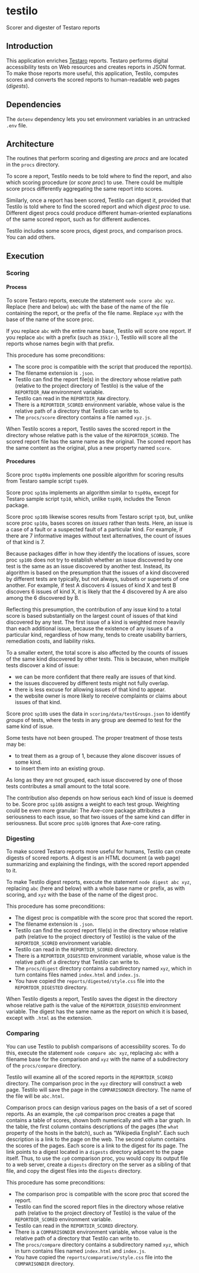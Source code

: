 # testilo
Scorer and digester of Testaro reports

## Introduction

This application enriches [Testaro](https://www.npmjs.com/package/testaro) reports. Testaro performs digital accessibility tests on Web resources and creates reports in JSON format. To make those reports more useful, this application, Testilo, computes scores and converts the scored reports to human-readable web pages (_digests_).

## Dependencies

The `dotenv` dependency lets you set environment variables in an untracked `.env` file.

## Architecture

The routines that perform scoring and digesting are _procs_ and are located in the `procs` directory.

To score a report, Testilo needs to be told where to find the report, and also which scoring procedure (or _score proc_) to use. There could be multiple score procs differently aggregating the same report into scores.

Similarly, once a report has been scored, Testilo can digest it, provided that Testilo is told where to find the scored report and which _digest proc_ to use. Different digest procs could produce different human-oriented explanations of the same scored report, such as for different audiences.

Testilo includes some score procs, digest procs, and comparison procs. You can add others.

## Execution

### Scoring

#### Process

To score Testaro reports, execute the statement `node score abc xyz`. Replace (here and below) `abc` with the base of the name of the file containing the report, or the prefix of the file name. Replace `xyz` with the base of the name of the score proc.

If you replace `abc` with the entire name base, Testilo will score one report. If you replace `abc` with a prefix (such as `35k1r-`), Testilo will score all the reports whose names begin with that prefix.

This procedure has some preconditions:
- The score proc is compatible with the script that produced the report(s).
- The filename extension is `.json`.
- Testilo can find the report file(s) in the directory whose relative path (relative to the project directory of Testilo) is the value of the `REPORTDIR_RAW` environment variable.
- Testilo can read in the `REPORTDIR_RAW` directory.
- There is a `REPORTDIR_SCORED` environment variable, whose value is the relative path of a directory that Testilo can write to.
- The `procs/score` directory contains a file named `xyz.js`.

When Testilo scores a report, Testilo saves the scored report in the directory whose relative path is the value of the `REPORTDIR_SCORED`. The scored report file has the same name as the original. The scored report has the same content as the original, plus a new property named `score`.

#### Procedures

Score proc `tsp09a` implements one possible algorithm for scoring results from Testaro sample script `tsp09`.

Score proc `sp10a` implements an algorithm similar to `tsp09a`, except for Testaro sample script `tp10`, which, unlike `tsp09`, includes the Tenon package.

Score proc `sp10b` likewise scores results from Testaro script `tp10`, but, unlike score proc `sp10a`, bases scores on _issues_ rather than tests. Here, an issue is a case of a fault or a suspected fault of a particular kind. For example, if there are 7 informative images without text alternatives, the count of issues of that kind is 7.

Because packages differ in how they identify the locations of issues, score proc `sp10b` does not try to establish whether an issue discovered by one test is the same as an issue discovered by another test. Instead, its algorithm is based on the presumption that the issues of a kind discovered by different tests are typically, but not always, subsets or supersets of one another. For example, if test A discovers 4 issues of kind X and test B discovers 6 issues of kind X, it is likely that the 4 discovered by A are also among the 6 discovered by B.

Reflecting this presumption, the contribution of any issue kind to a total score is based substantially on the largest count of issues of that kind discovered by any test. The first issue of a kind is weighted more heavily than each additional issue, because the existence of any issues of a particular kind, regardless of how many, tends to create usability barriers, remediation costs, and liability risks.

To a smaller extent, the total score is also affected by the counts of issues of the same kind discovered by other tests. This is because, when multiple tests discover a kind of issue:
- we can be more confident that there really are issues of that kind.
- the issues discovered by different tests might not fully overlap.
- there is less excuse for allowing issues of that kind to appear.
- the website owner is more likely to receive complaints or claims about issues of that kind.

Score proc `sp10b` uses the data in `scoring/data/testGroups.json` to identify _groups_ of tests, where the tests in any group are deemed to test for the same kind of issue.

Some tests have not been grouped. The proper treatment of those tests may be:
- to treat them as a group of 1, because they alone discover issues of some kind.
- to insert them into an existing group.

As long as they are not grouped, each issue discovered by one of those tests contributes a small amount to the total score.

The contribution also depends on how serious each kind of issue is deemed to be. Score proc `sp10b` assigns a weight to each test group. Weighting could be even more granular: The Axe-core package attributes a seriousness to each issue, so that two issues of the same kind can differ in seriousness. But score proc `sp10b` ignores that Axe-core rating.

### Digesting

To make scored Testaro reports more useful for humans, Testilo can create digests of scored reports. A digest is an HTML document (a web page) summarizing and explaining the findings, with the scored report appended to it.

To make Testilo digest reports, execute the statement `node digest abc xyz`, replacing `abc` (here and below) with a whole base name or prefix, as with scoring, and `xyz` with the base of the name of the digest proc.

This procedure has some preconditions:
- The digest proc is compatible with the score proc that scored the report.
- The filename extension is `.json`.
- Testilo can find the scored report file(s) in the directory whose relative path (relative to the project directory of Testilo) is the value of the `REPORTDIR_SCORED` environment variable.
- Testilo can read in the `REPORTDIR_SCORED` directory.
- There is a `REPORTDIR_DIGESTED` environment variable, whose value is the relative path of a directory that Testilo can write to.
- The `procs/digest` directory contains a subdirectory named `xyz`, which in turn contains files named `index.html` and `index.js`.
- You have copied the `reports/digested/style.css` file into the `REPORTDIR_DIGESTED` directory.

When Testilo digests a report, Testilo saves the digest in the directory whose relative path is the value of the `REPORTDIR_DIGESTED` environment variable. The digest has the same name as the report on which it is based, except with `.html` as the extension.

### Comparing

You can use Testilo to publish comparisons of accessibility scores. To do this, execute the statement `node compare abc xyz`, replacing `abc` with a filename base for the comparison and `xyz` with the name of a subdirectory of the `procs/compare` directory.

Testilo will examine all of the scored reports in the `REPORTDIR_SCORED` directory. The comparison proc in the `xyz` directory will construct a web page. Testilo will save the page in the `COMPARISONDIR` directory. The name of the file will be `abc.html`.

Comparison procs can design various pages on the basis of a set of scored reports. As an example, the `cp0` comparison proc creates a page that contains a table of scores, shown both numerically and with a bar graph. In the table, the first column contains descriptions of the pages (the `what` property of the hosts in the batch), such as “Wikipedia English”. Each such description is a link to the page on the web. The second column contains the scores of the pages. Each score is a link to the digest for its page. The link points to a digest located in a `digests` directory adjacent to the page itself. Thus, to use the `cp0` comparison proc, you would copy its output file to a web server, create a `digests` directory on the server as a sibling of that file, and copy the digest files into the `digests` directory.

This procedure has some preconditions:
- The comparison proc is compatible with the score proc that scored the report.
- Testilo can find the scored report files in the directory whose relative path (relative to the project directory of Testilo) is the value of the `REPORTDIR_SCORED` environment variable.
- Testilo can read in the `REPORTDIR_SCORED` directory.
- There is a `COMPARISONDIR` environment variable, whose value is the relative path of a directory that Testilo can write to.
- The `procs/compare` directory contains a subdirectory named `xyz`, which in turn contains files named `index.html` and `index.js`.
- You have copied the `reports/comparative/style.css` file into the `COMPARISONDIR` directory.
